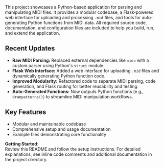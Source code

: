 This project showcases a Python-based application for parsing and manipulating MIDI files. It provides a modular codebase, a Flask-powered web interface for uploading and processing `.mid` files, and tools for auto-generating Python functions from MIDI data. All required source code, documentation, and configuration files are included to help you build, run, and extend the application.
## Recent Updates

- **Raw MIDI Parsing:** Replaced external dependencies like `mido` with a custom parser using Python's `struct` module.
- **Flask Web Interface:** Added a web interface for uploading `.mid` files and dynamically generating Python function code.
- **Improved Modularity:** Refactored code to separate MIDI parsing, code generation, and Flask routing for better reusability and testing.
- **Auto-Generated Functions:** Now outputs Python functions (e.g., `drumpatterns()`) to streamline MIDI manipulation workflows.

## Key Features

- Modular and maintainable codebase
- Comprehensive setup and usage documentation
- Example files demonstrating core functionality

**Getting Started:**  
Review this README and follow the setup instructions. For detailed explanations, see inline code comments and additional documentation in the project directory.